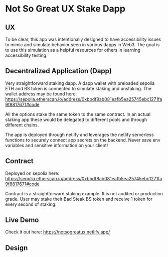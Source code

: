 # Not So Great UX Stake Dapp 

## UX

To be clear, this app was intentionally designed to have accessibility issues to mimic and simulate behavior seen in various dapps in Web3. The goal is to use this simulation as a helpful resources for others in learning accessibility testing.

## Decentralized Application (Dapp)

Very straightforward staking dapp. A dapp wallet with preloaded sepolia ETH and BS token is connected to simulate staking and unstaking. The wallet address may be found here: 
https://sepolia.etherscan.io/address/0xbbdf8ab081eafb5ea25745ebc1271fa9f8817671#code

All the options stake the same token to the same contract. 
In an actual staking app these would be delegated to different pools and through different chains. 

The app is deployed through netlify and leverages the netlify serverless functions to securely connect app secrets on the backend. Never save env variables and sensitive information on your client! 

## Contract 

Deployed on sepolia here: 
https://sepolia.etherscan.io/address/0xbbdf8ab081eafb5ea25745ebc1271fa9f8817671#code

Contract is a straightforward staking example. It is not audited or production grade. 
User may stake their Bad Steak BS token and receive 1 token for every second of staking. 

## Live Demo 
Check it out here: 
https://notsogreatux.netlify.app/

## Design 

